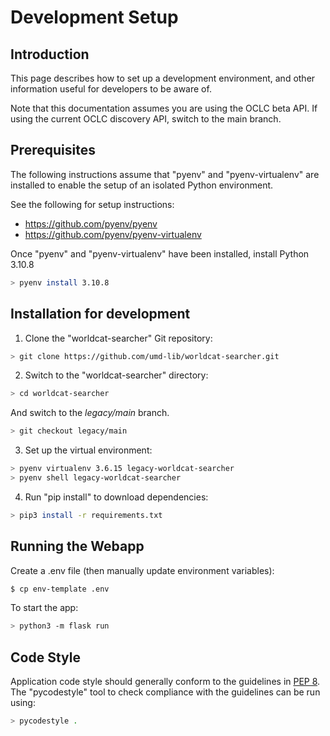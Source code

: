 # Development Setup

## Introduction

This page describes how to set up a development environment, and other
information useful for developers to be aware of.

Note that this documentation assumes you are using the OCLC beta API.
If using the current OCLC discovery API, switch to the main branch.

## Prerequisites

The following instructions assume that "pyenv" and "pyenv-virtualenv" are
installed to enable the setup of an isolated Python environment.

See the following for setup instructions:

* https://github.com/pyenv/pyenv
* https://github.com/pyenv/pyenv-virtualenv

Once "pyenv" and "pyenv-virtualenv" have been installed, install Python 3.10.8

```bash
> pyenv install 3.10.8
```

## Installation for development

1) Clone the "worldcat-searcher" Git repository:

```bash
> git clone https://github.com/umd-lib/worldcat-searcher.git
```

2) Switch to the "worldcat-searcher" directory:

```bash
> cd worldcat-searcher
```

And switch to the *legacy/main* branch.

```bash
> git checkout legacy/main
```

3) Set up the virtual environment:

```bash
> pyenv virtualenv 3.6.15 legacy-worldcat-searcher
> pyenv shell legacy-worldcat-searcher
```

4) Run "pip install" to download dependencies:

```bash
> pip3 install -r requirements.txt
```

## Running the Webapp

Create a .env file (then manually update environment variables):

```bash
$ cp env-template .env
```

To start the app:

```bash
> python3 -m flask run
```

## Code Style

Application code style should generally conform to the guidelines in
[PEP 8](https://www.python.org/dev/peps/pep-0008/). The "pycodestyle" tool
to check compliance with the guidelines can be run using:

```bash
> pycodestyle .
```
